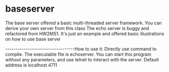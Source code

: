 # baseserver

The base server offered a basic multi-threaded server framework. You can derive your own server from this class
The echo server is buggy and refactored from HW2MS1. It's just an example and offered basic illustrations on how to use base server

----------------------------------How to use it:
Directly use <make> command to complie. The executable file is echoserver. You can start this program without any parameters, and use telnet to interact with the server.
Default address is localhost 4711
